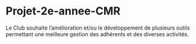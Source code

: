 # Projet-2e-annee-CMR
Le Club souhaite l’amélioration et/ou le développement de plusieurs outils permettant une meilleure gestion des adhérents et des diverses activités.
